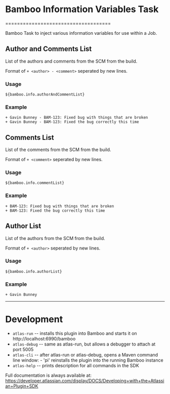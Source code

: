 # Bamboo Information Variables Task
====================================

Bamboo Task to inject various information variables for use within a Job.

## Author and Comments List

List of the authors and comments from the SCM from the build.

Format of `+ <author> - <comment>` seperated by new lines.

### Usage
```
${bamboo.info.authorAndCommentList}
```

### Example
```
+ Gavin Bunney - BAM-123: Fixed bug with things that are broken
+ Gavin Bunney - BAM-123: Fixed the bug correctly this time
```

## Comments List

List of the comments from the SCM from the build.

Format of `+ <comment>` seperated by new lines.

### Usage
```
${bamboo.info.commentList}
```


### Example
```
+ BAM-123: Fixed bug with things that are broken
+ BAM-123: Fixed the bug correctly this time
```

## Author List

List of the authors from the SCM from the build.

Format of `+ <author>` seperated by new lines.

### Usage
```
${bamboo.info.authorList}
```


### Example
```
+ Gavin Bunney
```


----

# Development

* `atlas-run`   -- installs this plugin into Bamboo and starts it on http://localhost:6990/bamboo
* `atlas-debug` -- same as atlas-run, but allows a debugger to attach at port 5005
* `atlas-cli`   -- after atlas-run or atlas-debug, opens a Maven command line window:
                 - 'pi' reinstalls the plugin into the running Bamboo instance
* `atlas-help`  -- prints description for all commands in the SDK

Full documentation is always available at: https://developer.atlassian.com/display/DOCS/Developing+with+the+Atlassian+Plugin+SDK
